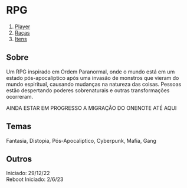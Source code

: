 # RPG

1. [Player](./RPG/Player.md)
2. [Raças](./RPG/Raças.md)
3. [Itens](./RPG/Itens.md)

## Sobre

Um RPG inspirado em Ordem Paranormal, onde o mundo está em um estado pós-apocalíptico após uma invasão de monstros que vieram do mundo espiritual, causando mudanças na natureza das coisas. Pessoas estão despertando poderes sobrenaturais e outras transformações ocorreram.

AINDA ESTAR EM PROGRESSO A MIGRAÇÃO DO ONENOTE ATÉ AQUI

## Temas

Fantasia, Distopia, Pós-Apocaliptico, Cyberpunk, Mafia, Gang

## Outros

Iniciado: 29/12/22  
Reboot Iniciado: 2/6/23
